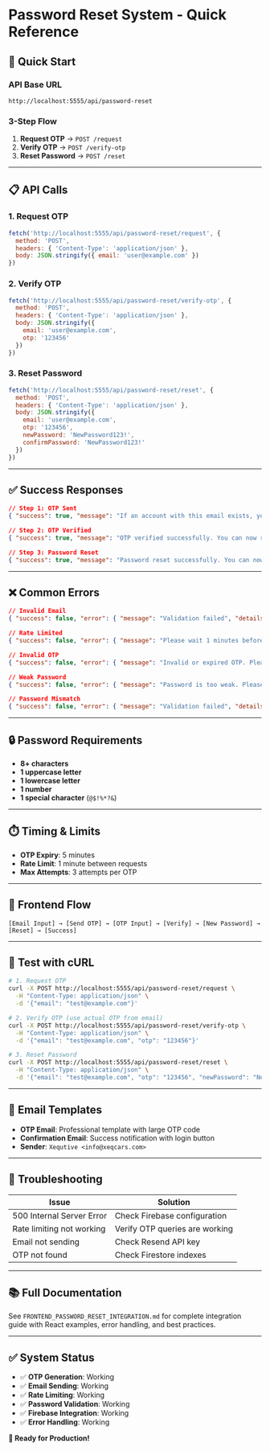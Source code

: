 # Password Reset System - Quick Reference

## 🚀 **Quick Start**

### **API Base URL**
```
http://localhost:5555/api/password-reset
```

### **3-Step Flow**
1. **Request OTP** → `POST /request`
2. **Verify OTP** → `POST /verify-otp`  
3. **Reset Password** → `POST /reset`

---

## 📋 **API Calls**

### **1. Request OTP**
```javascript
fetch('http://localhost:5555/api/password-reset/request', {
  method: 'POST',
  headers: { 'Content-Type': 'application/json' },
  body: JSON.stringify({ email: 'user@example.com' })
})
```

### **2. Verify OTP**
```javascript
fetch('http://localhost:5555/api/password-reset/verify-otp', {
  method: 'POST',
  headers: { 'Content-Type': 'application/json' },
  body: JSON.stringify({ 
    email: 'user@example.com', 
    otp: '123456' 
  })
})
```

### **3. Reset Password**
```javascript
fetch('http://localhost:5555/api/password-reset/reset', {
  method: 'POST',
  headers: { 'Content-Type': 'application/json' },
  body: JSON.stringify({ 
    email: 'user@example.com',
    otp: '123456',
    newPassword: 'NewPassword123!',
    confirmPassword: 'NewPassword123!'
  })
})
```

---

## ✅ **Success Responses**

```json
// Step 1: OTP Sent
{ "success": true, "message": "If an account with this email exists, you will receive a password reset OTP" }

// Step 2: OTP Verified  
{ "success": true, "message": "OTP verified successfully. You can now reset your password." }

// Step 3: Password Reset
{ "success": true, "message": "Password reset successfully. You can now login with your new password." }
```

---

## ❌ **Common Errors**

```json
// Invalid Email
{ "success": false, "error": { "message": "Validation failed", "details": [...] } }

// Rate Limited
{ "success": false, "error": { "message": "Please wait 1 minutes before requesting another OTP" } }

// Invalid OTP
{ "success": false, "error": { "message": "Invalid or expired OTP. Please request a new one." } }

// Weak Password
{ "success": false, "error": { "message": "Password is too weak. Please choose a stronger password." } }

// Password Mismatch
{ "success": false, "error": { "message": "Validation failed", "details": [...] } }
```

---

## 🔒 **Password Requirements**

- **8+ characters**
- **1 uppercase letter**
- **1 lowercase letter** 
- **1 number**
- **1 special character** (`@$!%*?&`)

---

## ⏱️ **Timing & Limits**

- **OTP Expiry**: 5 minutes
- **Rate Limit**: 1 minute between requests
- **Max Attempts**: 3 attempts per OTP

---

## 🎯 **Frontend Flow**

```
[Email Input] → [Send OTP] → [OTP Input] → [Verify] → [New Password] → [Reset] → [Success]
```

---

## 🧪 **Test with cURL**

```bash
# 1. Request OTP
curl -X POST http://localhost:5555/api/password-reset/request \
  -H "Content-Type: application/json" \
  -d '{"email": "test@example.com"}'

# 2. Verify OTP (use actual OTP from email)
curl -X POST http://localhost:5555/api/password-reset/verify-otp \
  -H "Content-Type: application/json" \
  -d '{"email": "test@example.com", "otp": "123456"}'

# 3. Reset Password
curl -X POST http://localhost:5555/api/password-reset/reset \
  -H "Content-Type: application/json" \
  -d '{"email": "test@example.com", "otp": "123456", "newPassword": "NewPass123!", "confirmPassword": "NewPass123!"}'
```

---

## 📧 **Email Templates**

- **OTP Email**: Professional template with large OTP code
- **Confirmation Email**: Success notification with login button
- **Sender**: `Xequtive <info@xeqcars.com>`

---

## 🔧 **Troubleshooting**

| Issue | Solution |
|-------|----------|
| 500 Internal Server Error | Check Firebase configuration |
| Rate limiting not working | Verify OTP queries are working |
| Email not sending | Check Resend API key |
| OTP not found | Check Firestore indexes |

---

## 📚 **Full Documentation**

See `FRONTEND_PASSWORD_RESET_INTEGRATION.md` for complete integration guide with React examples, error handling, and best practices.

---

## ✅ **System Status**

- ✅ **OTP Generation**: Working
- ✅ **Email Sending**: Working  
- ✅ **Rate Limiting**: Working
- ✅ **Password Validation**: Working
- ✅ **Firebase Integration**: Working
- ✅ **Error Handling**: Working

**🎉 Ready for Production!**
